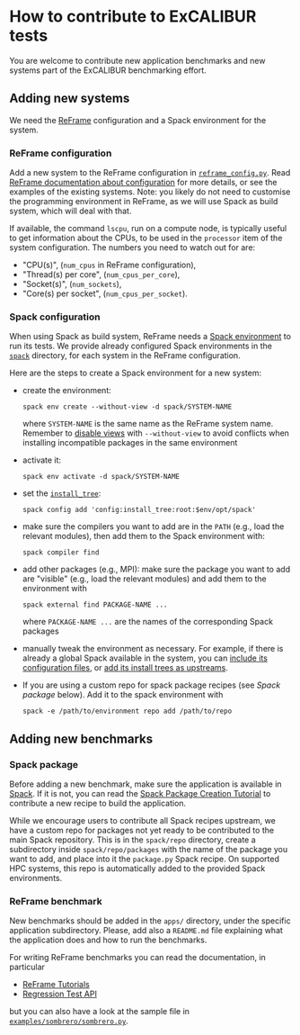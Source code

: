 # How to contribute to ExCALIBUR tests

You are welcome to contribute new application benchmarks and new systems part of
the ExCALIBUR benchmarking effort.

## Adding new systems

We need the [ReFrame](https://reframe-hpc.readthedocs.io/en/stable/)
configuration and a Spack environment for the system.

### ReFrame configuration

Add a new system to the ReFrame configuration in
[`reframe_config.py`](./reframe_config.py).  Read [ReFrame documentation about
configuration](https://reframe-hpc.readthedocs.io/en/stable/configure.html) for
more details, or see the examples of the existing systems.  Note: you likely do
not need to customise the programming environment in ReFrame, as we will use
Spack as build system, which will deal with that.

If available, the command `lscpu`, run on a compute node, is typically useful to
get information about the CPUs, to be used in the `processor` item of the system
configuration.  The numbers you need to watch out for are:

* "CPU(s)", (`num_cpus` in ReFrame configuration),
* "Thread(s) per core", (`num_cpus_per_core`),
* "Socket(s)", (`num_sockets`),
* "Core(s) per socket", (`num_cpus_per_socket`).

### Spack configuration

When using Spack as build system, ReFrame needs a [Spack
environment](https://spack.readthedocs.io/en/latest/environments.html) to run
its tests.  We provide already configured Spack environments in the
[`spack`](./spack) directory, for each system in the
ReFrame configuration.

Here are the steps to create a Spack environment for a new system:

* create the environment:
  ```
  spack env create --without-view -d spack/SYSTEM-NAME
  ```
  where `SYSTEM-NAME` is the same name as the ReFrame system name.  Remember to
  [disable
  views](https://spack.readthedocs.io/en/latest/environments.html#filesystem-views)
  with `--without-view` to avoid conflicts when installing incompatible packages
  in the same environment
* activate it:
  ```
  spack env activate -d spack/SYSTEM-NAME
  ```
* set the
  [`install_tree`](https://spack.readthedocs.io/en/latest/config_yaml.html#install-tree):
  ```
  spack config add 'config:install_tree:root:$env/opt/spack'
  ```
* make sure the compilers you want to add are in the `PATH` (e.g., load the
  relevant modules), then add them to the Spack environment with:
  ```
  spack compiler find
  ```
* add other packages (e.g., MPI): make sure the package you want to add are
  "visible" (e.g., load the relevant modules) and add them to the environment
  with
  ```
  spack external find PACKAGE-NAME ...
  ```
  where `PACKAGE-NAME ...` are the names of the corresponding Spack packages
* manually tweak the environment as necessary.  For example, if there is already
  a global Spack available in the system, you can [include its configuration
  files](https://spack.readthedocs.io/en/latest/environments.html#included-configurations),
  or [add its install trees as
  upstreams](https://spack.readthedocs.io/en/latest/chain.html).
  
* If you are using a custom repo for spack package recipes (see *Spack package* below). Add
  it to the spack environment with
  ```
  spack -e /path/to/environment repo add /path/to/repo
  ```

## Adding new benchmarks

### Spack package

Before adding a new benchmark, make sure the application is available in
[Spack](https://spack.readthedocs.io/en/latest/package_list.html).  If it is
not, you can read the [Spack Package Creation
Tutorial](https://spack-tutorial.readthedocs.io/en/latest/tutorial_packaging.html)
to contribute a new recipe to build the application.

While we encourage users to contribute all Spack recipes upstream, we have a custom 
repo for packages not yet ready to be contributed to the main Spack repository.
This is in the `spack/repo` directory, create a subdirectory inside `spack/repo/packages` 
with the name of the package you want to add, and place into it the `package.py` Spack recipe.
On supported HPC systems, this repo is automatically added to the provided Spack environments.

### ReFrame benchmark

New benchmarks should be added in the `apps/` directory, under the specific
application subdirectory.  Please, add also a `README.md` file explaining what
the application does and how to run the benchmarks.

For writing ReFrame benchmarks you can read the documentation, in particular

* [ReFrame Tutorials](https://reframe-hpc.readthedocs.io/en/stable/tutorials.html)
* [Regression Test API](https://reframe-hpc.readthedocs.io/en/stable/regression_test_api.html)

but you can also have a look at the sample file in
[`examples/sombrero/sombrero.py`](./examples/sombrero/sombrero.py).
